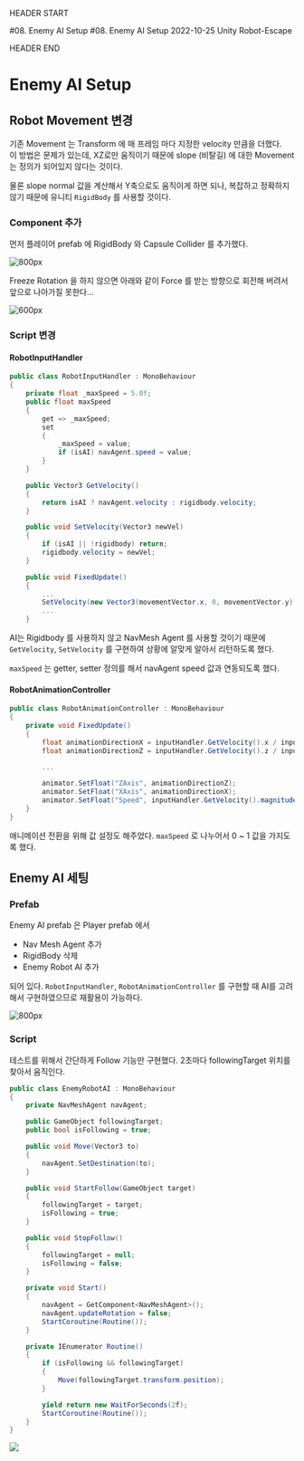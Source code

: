 HEADER START

#08. Enemy AI Setup
#08. Enemy AI Setup
2022-10-25
Unity
Robot-Escape

HEADER END

# Enemy AI Setup

## Robot Movement 변경

기존 Movement 는 Transform 에 매 프레임 마다 지정한 velocity 만큼을 더했다.  
이 방법은 문제가 있는데, XZ로만 움직이기 때문에 slope (비탈길) 에 대한 Movement 는 정의가 되어있지 않다는 것이다.

물론 slope normal 값을 계산해서 Y축으로도 움직이게 하면 되나, 복잡하고 정확하지 않기 때문에 유니티 `RigidBody` 를 사용할 것이다.

### Component 추가

먼저 플레이어 prefab 에 RigidBody 와 Capsule Collider 를 추가했다.

![800px](https://velog.velcdn.com/images/lutca1320/post/e1c6b6ae-b4f3-46b0-97dc-62f6fcedba99/image.png)

Freeze Rotation 을 하지 않으면 아래와 같이 Force 를 받는 방향으로 회전해 버려서 앞으로 나아가질 못한다...

![600px](https://velog.velcdn.com/images/lutca1320/post/9eb80448-51a5-4d61-82c2-04662592c0d9/image.gif)

### Script 변경

#### RobotInputHandler

```csharp
public class RobotInputHandler : MonoBehaviour
{
	private float _maxSpeed = 5.0f;
	public float maxSpeed
    {
        get => _maxSpeed;
        set
        {
            _maxSpeed = value;
            if (isAI) navAgent.speed = value;
        }
    }

	public Vector3 GetVelocity()
    {
        return isAI ? navAgent.velocity : rigidbody.velocity;
    }

    public void SetVelocity(Vector3 newVel)
    {
        if (isAI || !rigidbody) return;
        rigidbody.velocity = newVel;
    }

	public void FixedUpdate()
    {
    	...
    	SetVelocity(new Vector3(movementVector.x, 0, movementVector.y) * maxSpeed / (isCrouch || isAim ? 2 : 1) + new Vector3(0, GetVelocity().y, 0));
        ...
    }
```

AI는 Rigidbody 를 사용하지 않고 NavMesh Agent 를 사용할 것이기 때문에 `GetVelocity`, `SetVelocity` 를 구현하여 상황에 알맞게 알아서 리턴하도록 했다.

`maxSpeed` 는 getter, setter 정의를 해서 navAgent speed 값과 연동되도록 했다.

#### RobotAnimationController

```csharp
public class RobotAnimationController : MonoBehaviour
{
	private void FixedUpdate()
    {
    	float animationDirectionX = inputHandler.GetVelocity().x / inputHandler.maxSpeed;
        float animationDirectionZ = inputHandler.GetVelocity().z / inputHandler.maxSpeed;

        ...

        animator.SetFloat("ZAxis", animationDirectionZ);
        animator.SetFloat("XAxis", animationDirectionX);
        animator.SetFloat("Speed", inputHandler.GetVelocity().magnitude / inputHandler.maxSpeed);
    }
}
```

애니메이션 전환을 위해 값 설정도 해주었다. `maxSpeed` 로 나누어서 0 ~ 1 값을 가지도록 했다.

## Enemy AI 세팅

### Prefab

Enemy AI prefab 은 Player prefab 에서

- Nav Mesh Agent 추가
- RigidBody 삭제
- Enemy Robot AI 추가

되어 있다.
`RobotInputHandler`, `RobotAnimationController` 를 구현할 때 AI를 고려해서 구현하였으므로 재활용이 가능하다.

![800px](https://velog.velcdn.com/images/lutca1320/post/73a19bfb-de88-488c-89e3-62d92926ad3d/image.png)

### Script

테스트를 위해서 간단하게 Follow 기능만 구현했다.
2초마다 followingTarget 위치를 찾아서 움직인다.

```csharp
public class EnemyRobotAI : MonoBehaviour
{
    private NavMeshAgent navAgent;

    public GameObject followingTarget;
    public bool isFollowing = true;

    public void Move(Vector3 to)
    {
        navAgent.SetDestination(to);
    }

    public void StartFollow(GameObject target)
    {
        followingTarget = target;
        isFollowing = true;
    }

    public void StopFollow()
    {
        followingTarget = null;
        isFollowing = false;
    }

    private void Start()
    {
        navAgent = GetComponent<NavMeshAgent>();
        navAgent.updateRotation = false;
        StartCoroutine(Routine());
    }

    private IEnumerator Routine()
    {
        if (isFollowing && followingTarget)
        {
            Move(followingTarget.transform.position);
        }

        yield return new WaitForSeconds(2f);
        StartCoroutine(Routine());
    }
}
```

![](https://velog.velcdn.com/images/lutca1320/post/ab098d1f-d6ea-4329-86c7-f4f18e0f682b/image.gif)
